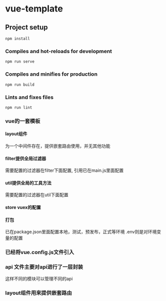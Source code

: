# vue-template

## Project setup
```
npm install
```

### Compiles and hot-reloads for development
```
npm run serve
```

### Compiles and minifies for production
```
npm run build
```

### Lints and fixes files
```
npm run lint
```

### vue的一套模板

#### layout组件 
为一个中间件存在，提供嵌套路由使用，并无其他功能

#### filter提供全局过滤器
需要配置的过滤器在filter下面配置, 引用已在main.js里面配置

#### util提供全局的工具方法
需要配置的过滤器在util下面配置

#### store vuex的配置


#### 打包
已在package.json里面配置本地，测试，预发布，正式等环境
.env则是对环境变量的配置

### 已经将vue.config.js文件引入

### api 文件主要对api进行了一层封装
这样不同的模块可以管理不同的api

### layout组件用来提供嵌套路由


